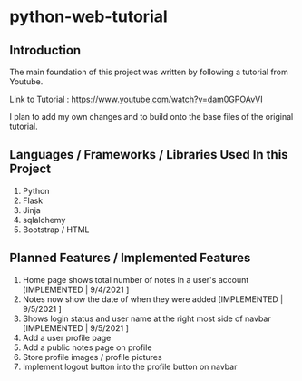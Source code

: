 # python-web-tutorial

## Introduction
The main foundation of this project was written by following a tutorial from Youtube. 

Link to Tutorial : https://www.youtube.com/watch?v=dam0GPOAvVI

I plan to add my own changes and to build onto the base files of the original tutorial.

## Languages / Frameworks / Libraries Used In this Project
1. Python
2. Flask 
3. Jinja
4. sqlalchemy
5. Bootstrap / HTML

## Planned Features / Implemented Features
1. Home page shows total number of notes in a user's account [IMPLEMENTED | 9/4/2021 ]
2. Notes now show the date of when they were added [IMPLEMENTED | 9/5/2021 ]
3. Shows login status and user name at the right most side of navbar [IMPLEMENTED | 9/5/2021 ]
4. Add a user profile page
5. Add a public notes page on profile 
6. Store profile images / profile pictures
7. Implement logout button into the profile button on navbar 
